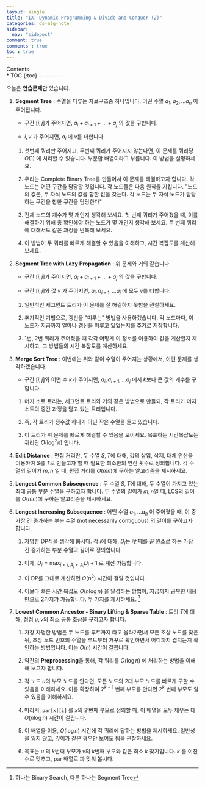 ```yaml
---
layout: single
title: "IX. Dynamic Programming & Divide and Conquer (2)"
categories: ds-alg-note
sidebar:
  nav: "sidepost"
comment: true
comments : true
toc : true
---
```

<div id="toc">
Contents
</div>
* TOC
{:toc}
----------

오늘은 **연습문제만** 있습니다.

1.  **Segment Tree** : 수열을 다루는 자료구조중 하나입니다. 어떤 수열
    $a_1, a_2, \dots a_n$ 이 주어집니다.

    -   구간 $[i, j]$가 주어지면, $a_i + a_{i+1} + \dots + a_j$ 의 값을
        구합니다.

    -   $i, v$ 가 주어지면, $a_i$ 에 $v$를 더합니다.

    1.  첫번째 쿼리만 주어지고, 두번째 쿼리가 주어지지 않는다면, 이
        문제를 쿼리당 $O(1)$ 에 처리할 수 있습니다. 부분합 배열이라고
        부릅니다. 이 방법을 설명하세요.

    2.  우리는 Complete Binary Tree를 만들어서 이 문제를 해결하고자
        합니다. 각 노드는 어떤 구간을 담당할 것입니다. 각 노드들은 다음
        원칙을 지킵니다. "노드의 값은, 두 자식 노드의 값을 합한 값을
        갖는다. 각 노드는 두 자식 노드가 담당하는 구간을 합한 구간을
        담당한다\"

    3.  전체 노드의 개수가 몇 개인지 생각해 보세요. 첫 번째 쿼리가
        주어졌을 때, 이를 해결하기 위해 총 확인해야 하는 노드가 몇
        개인지 생각해 보세요. 두 번째 쿼리에 대해서도 같은 과정을 반복해
        보세요.

    4.  이 방법이 두 쿼리를 빠르게 해결할 수 있음을 이해하고, 시간
        복잡도를 계산해 보세요.

2.  **Segment Tree with Lazy Propagation** : 위 문제와 거의 같습니다.

    -   구간 $[i, j]$가 주어지면, $a_i + a_{i+1} + \dots + a_j$ 의 값을
        구합니다.

    -   구간 $[i, j]$와 값 $v$ 가 주어지면, $a_i, a_{i+1}, \dots a_j$ 에
        모두 $v$를 더합니다.

    1.  일반적인 세그먼트 트리가 이 문제를 잘 해결하지 못함을
        관찰하세요.

    2.  추가적인 기법으로, 갱신을 "미루는" 방법을 사용하겠습니다. 각
        노드마다, 이 노드가 지금까지 얼마나 갱신을 미루고 있었는지를
        추가로 저장합니다.

    3.  1번, 2번 쿼리가 주어졌을 때 각각 어떻게 이 정보를 이용하여 값을
        계산할지 제시하고, 그 방법들의 시간 복잡도를 계산하세요.

3.  **Merge Sort Tree** : 이번에는 위와 같이 수열이 주어지는 상황에서,
    이런 문제를 생각하겠습니다.

    -   구간 $[i, j]$와 어떤 수 $k$가 주어지면,
        $a_i, a_{i+1}, \dots a_j$ 에서 $k$보다 큰 값의 개수를 구합니다.

    1.  머지 소트 트리는, 세그먼트 트리와 거의 같은 방법으로 만들되, 각
        트리가 머지 소트의 중간 과정을 담고 있는 트리입니다.

    2.  즉, 각 트리가 정수값 하나가 아닌 작은 수열을 들고 있습니다.

    3.  이 트리가 위 문제를 빠르게 해결할 수 있음을 보이세요. 목표하는
        시간복잡도는 쿼리당 $O(\log^2 n)$ 입니다.

4.  **Edit Distance** : 편집 거리란, 두 수열 $S, T$에 대해, 값의 삽입,
    삭제, 대체 연산을 이용하여 $S$를 $T$로 만들고자 할 때 필요한
    최소한의 연산 횟수로 정의합니다. 각 수열의 길이가 $m, n$ 일 때, 편집
    거리를 $O(mn)$에 구하는 알고리즘을 제시하세요.

5.  **Longest Common Subsequence** : 두 수열 $S, T$에 대해, 두 수열이
    가지고 있는 최대 공통 부분 수열을 구하고자 합니다. 두 수열의 길이가
    $m, n$일 때, LCS의 길이를 $O(mn)$에 구하는 알고리즘을 제시하세요.

6.  **Longest Increasing Subsequence** : 어떤 수열 $a_1, \dots a_n$ 이
    주어졌을 때, 이 중 가장 긴 증가하는 부분 수열 (not necessarily
    contiguous) 의 길이를 구하고자 합니다.

    1.  자명한 DP식을 생각해 봅시다. 각 $i$에 대해, $D_i$는 $i$번째를 끝
        원소로 하는 가장 긴 증가하는 부분 수열의 길이로 정의합니다.

    2.  이제, $D_i = \max_{j < i, A_j < A_i} D_j + 1$ 로 계산
        가능합니다.

    3.  이 DP를 그대로 계산하면 $O(n^2)$ 시간이 걸릴 것입니다.

    4.  이보다 빠른 시간 복잡도 $O(n \log n)$ 을 달성하는 방법이,
        지금까지 공부한 내용만으로 2가지가 가능합니다. 두 가지를
        제시하세요. [^1]

7.  **Lowest Common Ancestor - Binary Lifting & Sparse Table** : 트리 $T$에 대해, 정점
    $u, v$의 최소 공통 조상을 구하고자 합니다.

    1.  가장 자명한 방법은 두 노드를 루트까지 타고 올라가면서 모든 조상
        노드를 찾은 뒤, 조상 노드 번호의 수열을 루트부터 거꾸로
        확인하면서 어디까지 겹치는지 확인하는 방법입니다. 이는 $O(n)$
        시간이 걸립니다.

    2.  약간의 **Preprocessing**을 통해, 각 쿼리를 $O(\log n)$ 에
        처리하는 방법을 이해해 보고자 합니다.

    3.  각 노드 $u$의 부모 노드를 안다면, 모든 노드의 2대 부모 노드를
        빠르게 구할 수 있음을 이해하세요. 이를 확장하여 $2^{k-1}$ 번째
        부모를 안다면 $2^{k}$ 번째 부모도 알 수 있음을 이해하세요.

    4.  따라서, `par[x][i]` 를 $x$의 $2^i$번째 부모로 정의할 때, 이
        배열을 모두 채우는 데 $O(n \log n)$ 시간이 걸립니다.

    5.  이 배열을 이용, $O(\log n)$ 시간에 각 쿼리에 답하는 방법을
        제시하세요. 일반성을 잃지 않고, 깊이가 같은 경우만 보여도 됨을 관찰하세요. 

    6.  목표는 $u$ 의 $k$번째 부모가 $v$의 $k$번째 부모와 같은 최소 $k$ 찾기입니다. $k$ 를 이진수로 맞추고, par 배열로 짜 맞춰 봅시다.

[^1]: 하나는 Binary Search, 다른 하나는 Segment Tree
